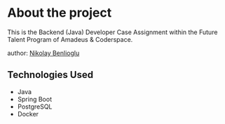 # About the project

This is the Backend (Java) Developer Case Assignment within the Future Talent Program of Amadeus & Coderspace.

author: [Nikolay Benlioglu](https://github.com/nikben08)
## Technologies Used

- Java
- Spring Boot
- PostgreSQL
- Docker
